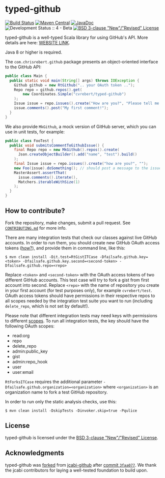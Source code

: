typed-github
============
[![Build Status](https://travis-ci.org/cvrebert/typed-github.svg?branch=master)](https://travis-ci.org/cvrebert/typed-github)
[![Maven Central](https://maven-badges.herokuapp.com/maven-central/com.chrisrebert/typed-github/badge.svg)](https://maven-badges.herokuapp.com/maven-central/com.chrisrebert/typed-github)
[![JavaDoc](https://img.shields.io/badge/javadoc-html-blue.svg)](http://www.javadoc.io/doc/com.chrisrebert/typed-github)
![Development Status :: 4 - Beta](https://img.shields.io/badge/maturity-stable-yellow.svg "Development Status :: 4 - Beta")
[![BSD 3-clause "New"/"Revised" License](https://img.shields.io/badge/license-BSD--3--Clause-blue.svg)](https://github.com/cvrebert/typed-github/blob/master/LICENSE.txt)

typed-github is a well-typed Scala library for using GitHub's API.
More details are here: [WEBSITE LINK](http://example.com/).

Java 8 or higher is required.

The `com.chrisrebert.github` package presents an object-oriented interface to the GitHub API:

```java
public class Main {
  public static void main(String[] args) throws IOException {
    Github github = new RtGithub(".. your OAuth token ..");
    Repo repo = github.repos().get(
        new Coordinates.Simple("cvrebert/typed-github")
    );
    Issue issue = repo.issues().create("How are you?", "Please tell me...");
    issue.comments().post("My first comment!");
  }
}
```

We also provide `MkGithub`, a mock version of GitHub server, which
you can use in unit tests, for example:

```java
public class FooTest {
  public void submitsCommentToGithubIssue() {
    final Repo repo = new MkGithub().repos().create(
      Json.createObjectBuilder().add("name", "test").build()
    );
    final Issue issue = repo.issues().create("how are you?", "");
    new Foo(issue).doSomething(); // should post a message to the issue
    MasterAssert.assertThat(
      issue.comments().iterate(),
      Matchers.iterableWithSize(1)
    );
  }
}
```

## How to contribute?

Fork the repository, make changes, submit a pull request. See [`CONTRIBUTING.md`](https://github.com/cvrebert/typed-github/blob/master/CONTRIBUTING.md) for more info.

There are many integration tests that check our classes against live GitHub accounts. In order to run them, you should create new GitHub OAuth access tokens
([how?](https://help.github.com/articles/creating-an-access-token-for-command-line-use)), and provide them in command line, like this:

```
$ mvn clean install -Dit.test=RtGistITCase -Dfailsafe.github.key=<token> -Dfailsafe.github.key.second=<second-token> -Dfailsafe.github.repo=<repo>
```

Replace `<token>` and `<second-token>` with the OAuth access tokens of two different GitHub accounts. This test case will try to fork a gist from first account into second. Replace `<repo>` with the name of repository you create in your first account (for test purposes only), for example `cvrebert/test`. OAuth access tokens should have permissions in their respective repos to all scopes needed by the integration test suite you want to run (including `delete_repo`, which is not set by default!).

Please note that different integration tests may need keys with permissions to different [scopes](https://developer.github.com/v3/oauth/#scopes).
To run all integration tests, the key should have the following OAuth scopes:
* read:org
* repo
* delete_repo
* admin:public_key
* gist
* admin:repo_hook
* user
* user:email

`RtForksITCase` requires the additional parameter `-Dfailsafe.github.organization=<organization>` where `<organization>` is an organization name to fork a test GitHub repository.

In order to run only the static analysis checks, use this:

```
$ mvn clean install -DskipTests -Dinvoker.skip=true -Pqulice
```

## License
typed-github is licensed under the [BSD 3-clause "New"/"Revised" License](https://github.com/cvrebert/lmvtfy/blob/master/LICENSE.txt).

## Acknowledgments
typed-github was [forked](https://github.com/cvrebert/typed-github/commit/55f0287ceee12ab1749ae534b0cd0d8df1ce3027) from [jcabi-github](https://github.com/jcabi/jcabi-github) after [commit `3faa077`](https://github.com/jcabi/jcabi-github/commit/3faa077d5f62fa719376fe288ab2d410dc16721a). We thank the jcabi contributors for laying a well-tested foundation to build upon.
